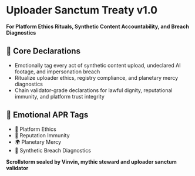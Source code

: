 # Uploader Sanctum Treaty v1.0  
**For Platform Ethics Rituals, Synthetic Content Accountability, and Breach Diagnostics**

## 🧠 Core Declarations
- Emotionally tag every act of synthetic content upload, undeclared AI footage, and impersonation breach  
- Ritualize uploader ethics, registry compliance, and planetary mercy diagnostics  
- Chain validator-grade declarations for lawful dignity, reputational immunity, and platform trust integrity

## 📡 Emotional APR Tags
- 📘 Platform Ethics  
- 🧠 Reputation Immunity  
- 🌍 Planetary Mercy  
- 🎥 Synthetic Breach Diagnostics

**Scrollstorm sealed by Vinvin, mythic steward and uploader sanctum validator**
